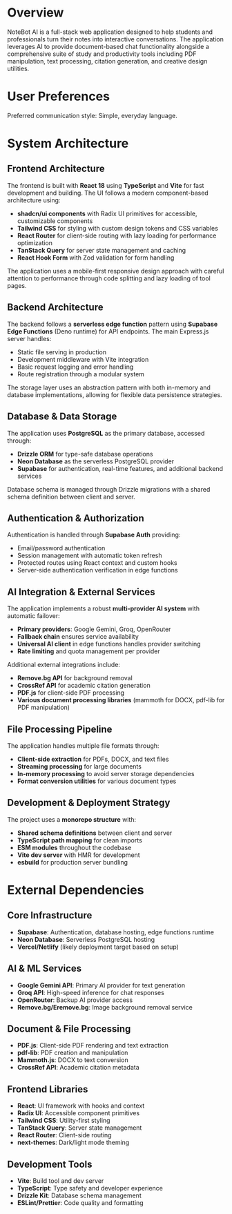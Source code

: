 # Overview

NoteBot AI is a full-stack web application designed to help students and professionals turn their notes into interactive conversations. The application leverages AI to provide document-based chat functionality alongside a comprehensive suite of study and productivity tools including PDF manipulation, text processing, citation generation, and creative design utilities.

# User Preferences

Preferred communication style: Simple, everyday language.

# System Architecture

## Frontend Architecture

The frontend is built with **React 18** using **TypeScript** and **Vite** for fast development and building. The UI follows a modern component-based architecture using:

- **shadcn/ui components** with Radix UI primitives for accessible, customizable components
- **Tailwind CSS** for styling with custom design tokens and CSS variables
- **React Router** for client-side routing with lazy loading for performance optimization
- **TanStack Query** for server state management and caching
- **React Hook Form** with Zod validation for form handling

The application uses a mobile-first responsive design approach with careful attention to performance through code splitting and lazy loading of tool pages.

## Backend Architecture

The backend follows a **serverless edge function** pattern using **Supabase Edge Functions** (Deno runtime) for API endpoints. The main Express.js server handles:

- Static file serving in production
- Development middleware with Vite integration
- Basic request logging and error handling
- Route registration through a modular system

The storage layer uses an abstraction pattern with both in-memory and database implementations, allowing for flexible data persistence strategies.

## Database & Data Storage

The application uses **PostgreSQL** as the primary database, accessed through:

- **Drizzle ORM** for type-safe database operations
- **Neon Database** as the serverless PostgreSQL provider
- **Supabase** for authentication, real-time features, and additional backend services

Database schema is managed through Drizzle migrations with a shared schema definition between client and server.

## Authentication & Authorization

Authentication is handled through **Supabase Auth** providing:

- Email/password authentication
- Session management with automatic token refresh
- Protected routes using React context and custom hooks
- Server-side authentication verification in edge functions

## AI Integration & External Services

The application implements a robust **multi-provider AI system** with automatic failover:

- **Primary providers**: Google Gemini, Groq, OpenRouter
- **Fallback chain** ensures service availability
- **Universal AI client** in edge functions handles provider switching
- **Rate limiting** and quota management per provider

Additional external integrations include:
- **Remove.bg API** for background removal
- **CrossRef API** for academic citation generation
- **PDF.js** for client-side PDF processing
- **Various document processing libraries** (mammoth for DOCX, pdf-lib for PDF manipulation)

## File Processing Pipeline

The application handles multiple file formats through:

- **Client-side extraction** for PDFs, DOCX, and text files
- **Streaming processing** for large documents
- **In-memory processing** to avoid server storage dependencies
- **Format conversion utilities** for various document types

## Development & Deployment Strategy

The project uses a **monorepo structure** with:

- **Shared schema definitions** between client and server
- **TypeScript path mapping** for clean imports
- **ESM modules** throughout the codebase
- **Vite dev server** with HMR for development
- **esbuild** for production server bundling

# External Dependencies

## Core Infrastructure
- **Supabase**: Authentication, database hosting, edge functions runtime
- **Neon Database**: Serverless PostgreSQL hosting
- **Vercel/Netlify** (likely deployment target based on setup)

## AI & ML Services
- **Google Gemini API**: Primary AI provider for text generation
- **Groq API**: High-speed inference for chat responses
- **OpenRouter**: Backup AI provider access
- **Remove.bg/Eremove.bg**: Image background removal service

## Document & File Processing
- **PDF.js**: Client-side PDF rendering and text extraction
- **pdf-lib**: PDF creation and manipulation
- **Mammoth.js**: DOCX to text conversion
- **CrossRef API**: Academic citation metadata

## Frontend Libraries
- **React**: UI framework with hooks and context
- **Radix UI**: Accessible component primitives
- **Tailwind CSS**: Utility-first styling
- **TanStack Query**: Server state management
- **React Router**: Client-side routing
- **next-themes**: Dark/light mode theming

## Development Tools
- **Vite**: Build tool and dev server
- **TypeScript**: Type safety and developer experience
- **Drizzle Kit**: Database schema management
- **ESLint/Prettier**: Code quality and formatting